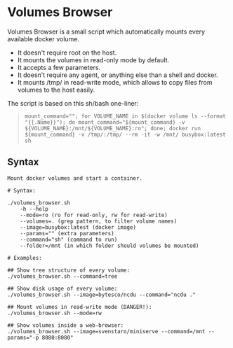 # Volumes Browser

Volumes Browser is a small script which automatically mounts every available
docker volume.

* It doesn't require root on the host.
* It mounts the volumes in read-only mode by default.
* It accepts a few parameters.
* It doesn't require any agent, or anything else than a shell and docker.
* It mounts /tmp/ in read-write mode, which allows to copy files from volumes to the host easily.

The script is based on this sh/bash one-liner:

> ```mount_command=""; for VOLUME_NAME in $(docker volume ls --format "{{.Name}}"); do mount_command="${mount_command} -v ${VOLUME_NAME}:/mnt/${VOLUME_NAME}:ro"; done; docker run ${mount_command} -v /tmp/:/tmp/ --rm -it -w /mnt/ busybox:latest sh```

## Syntax

```
Mount docker volumes and start a container.

# Syntax:

./volumes_browser.sh
	-h --help
	--mode=ro (ro for read-only, rw for read-write)
	--volumes=. (grep pattern, to filter volume names)
	--image=busybox:latest (docker image)
	--params="" (extra parameters)
	--command="sh" (command to run)
	--folder=/mnt (in which folder should volumes be mounted)

# Examples:

## Show tree structure of every volume:
./volumes_browser.sh --command=tree

## Show disk usage of every volume:
./volumes_browser.sh --image=bytesco/ncdu --command="ncdu ."

## Mount volumes in read-write mode (DANGER!):
./volumes_browser.sh --mode=rw

## Show volumes inside a web-browser:
./volumes_browser.sh --image=svenstaro/miniserve --command=/mnt --params="-p 8080:8080"
```

